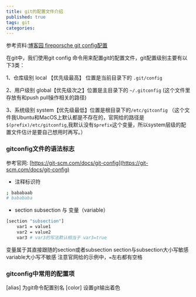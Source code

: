 ```yaml
---
title: git的配置文件介绍
published: true
tags: git
categories: 
---
```


参考资料:[博客园 fireporsche git config配置](https://www.cnblogs.com/fireporsche/p/9359130.html)

在git中，我们使用git config 命令用来配置git的配置文件，git配置级别主要有以下3类：

1、仓库级别 local 【优先级最高】 位置是当前目录下的 `.git/config`

2、用户级别 global【优先级次之】位置是主目录下的 `~/.gitconfig` (这个文件里存放有和push pull操作相关的路径)

3、系统级别 system【优先级最低】位置是根目录下的`/etc/gitconfig` （这个文件我Ubuntu和MacOS上默认都是不存在的，官网给的路径是`$(prefix)/etc/gitconfig`,我默认没有`$prefix`这个变量，所以system层级的配置文件估计是要自己想用时再写。）

### gitconfig文件的语法标志
参考官网: [https://git-scm.com/docs/git-config](https://git-scm.com/docs/git-config)
- 注释标识符
```bash
; bababaab
# babababa
```
- section   subsection 与 变量（variable）
```bash
[section "subsection"]
	var1 = value1
	var2 = value2
	var3 # var3的写法默认相当于 var3=true
```
变量属于其直接跟随的section或者subsection
section与subsection大小写敏感
variable大小写不敏感
注意官网给的示例中，`=`左右都有空格


### gitconfig中常用的配置项

[alias] 为git命令配置别名
[color] 设置git输出着色